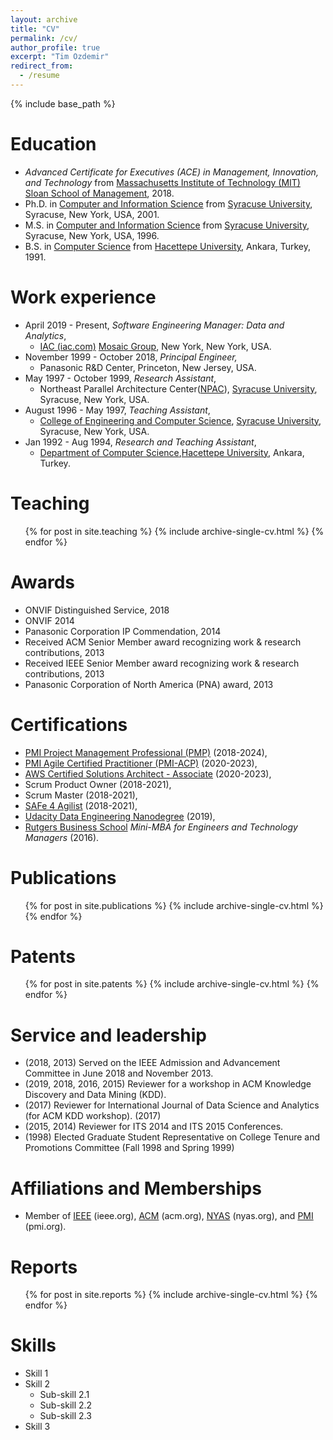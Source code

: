 ```yaml
---
layout: archive
title: "CV"
permalink: /cv/
author_profile: true
excerpt: "Tim Ozdemir"
redirect_from:
  - /resume
---
```


{% include base_path %}

Education
======
* <i>Advanced Certificate for Executives (ACE) in Management, Innovation, and Technology</i> from [Massachusetts Institute of Technology (MIT) Sloan School of Management](https://mitsloan.mit.edu/), 2018.
* Ph.D. in [Computer and Information Science](https://eng-cs.syr.edu/) from [Syracuse University](https://www.syracuse.edu/), Syracuse, New York, USA, 2001.
* M.S. in [Computer and Information Science](https://eng-cs.syr.edu/) from [Syracuse University](https://www.syracuse.edu/), Syracuse, New York, USA, 1996.
* B.S. in [Computer Science](https://www.cs.hacettepe.edu.tr/index.html) from [Hacettepe University](https://www.hacettepe.edu.tr/english/), Ankara, Turkey, 1991.

Work experience
======
* April 2019 - Present, <i>Software Engineering Manager: Data and Analytics</i>, 
  * [IAC (iac.com)](https://www.iac.com/) [Mosaic Group](https://www.iac.com/brand/mosaic-group), New York, New York, USA.
* November 1999 - October 2018, <i>Principal Engineer,</i> 
  * Panasonic R&D Center, Princeton, New Jersey, USA.
* May 1997 - October 1999, <i>Research Assistant</i>, 
  * Northeast Parallel Architecture Center([NPAC](https://surface.syr.edu/npac/)), [Syracuse University](https://www.syracuse.edu/), Syracuse, New York, USA.
* August 1996 - May 1997, <i>Teaching Assistant</i>,  
  * [College of Engineering and Computer Science](https://eng-cs.syr.edu/), [Syracuse University](https://www.syracuse.edu/), Syracuse, New York, USA.
* Jan 1992 - Aug 1994, <i>Research and Teaching Assistant</i>, 
  * [Department of Computer Science](https://www.cs.hacettepe.edu.tr/index.html),[Hacettepe University](https://www.hacettepe.edu.tr/english/), Ankara, Turkey.

Teaching
======
  <ul>{% for post in site.teaching %}
    {% include archive-single-cv.html %}
  {% endfor %}</ul>

Awards
======
* ONVIF Distinguished Service, 2018 
* ONVIF 2014
* Panasonic Corporation IP Commendation, 2014
* Received ACM Senior Member award recognizing work & research contributions, 2013
* Received IEEE Senior Member award recognizing work & research contributions, 2013
* Panasonic Corporation of North America (PNA) award, 2013

Certifications  
======
* [PMI Project Management Professional (PMP)](https://www.pmi.org/) (2018-2024), 
* [PMI Agile Certified Practitioner (PMI-ACP)](https://www.pmi.org/) (2020-2023), 
* [AWS Certified Solutions Architect - Associate](https://aws.amazon.com/certification/certified-solutions-architect-associate/) (2020-2023), 
* Scrum Product Owner (2018-2021), 
* Scrum Master  (2018-2021), 
* [SAFe 4 Agilist](https://www.scaledagile.com/certification/certified-safe-agilist/) (2018-2021),
* [Udacity Data Engineering Nanodegree](https://www.udacity.com/course/data-engineer-nanodegree--nd027) (2019),
* [Rutgers Business School](https://www.business.rutgers.edu/executive-education) <i>Mini-MBA for Engineers and Technology Managers</i> (2016).

 
Publications
======
  <ol>{% for post in site.publications %}
    {% include archive-single-cv.html %}
  {% endfor %}</ol>
  
Patents
=======
  <ol>{% for post in site.patents %}
    {% include archive-single-cv.html %}
  {% endfor %}</ol>
  

Service and leadership
======
* (2018, 2013) Served on the IEEE Admission and Advancement Committee in June 2018 and November 2013. 
* (2019, 2018, 2016, 2015) Reviewer for a workshop in ACM Knowledge Discovery and Data Mining (KDD).
* (2017) Reviewer for International Journal of Data Science and Analytics (for ACM KDD workshop). (2017)
* (2015, 2014) Reviewer for ITS 2014 and ITS 2015 Conferences.
* (1998) Elected Graduate Student Representative on College Tenure and Promotions Committee (Fall 1998 and Spring 1999)


Affiliations and Memberships   
======
- Member of [IEEE](https://www.ieee.org/) (ieee.org), [ACM](https://www.acm.org) (acm.org), [NYAS](https://www.nyas.org) (nyas.org), and [PMI](https://www.pmi.org/) (pmi.org). 


Reports
=======
  <ol>{% for post in site.reports %}
    {% include archive-single-cv.html %}
  {% endfor %}</ol>

Skills
======
* Skill 1
* Skill 2
  * Sub-skill 2.1
  * Sub-skill 2.2
  * Sub-skill 2.3
* Skill 3
